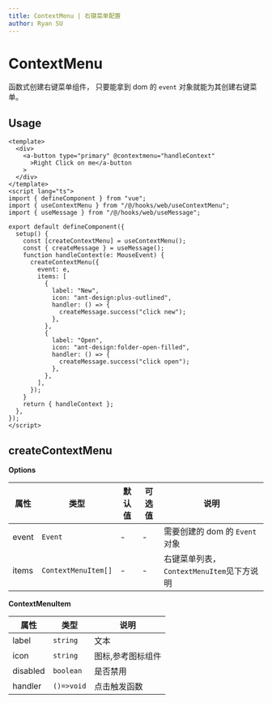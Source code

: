 ```yaml
---
title: ContextMenu | 右键菜单配置
author: Ryan SU
---
```


# ContextMenu

函数式创建右键菜单组件， 只要能拿到 dom 的 `event` 对象就能为其创建右键菜单。

## Usage

```vue
<template>
  <div>
    <a-button type="primary" @contextmenu="handleContext"
      >Right Click on me</a-button
    >
  </div>
</template>
<script lang="ts">
import { defineComponent } from "vue";
import { useContextMenu } from "/@/hooks/web/useContextMenu";
import { useMessage } from "/@/hooks/web/useMessage";

export default defineComponent({
  setup() {
    const [createContextMenu] = useContextMenu();
    const { createMessage } = useMessage();
    function handleContext(e: MouseEvent) {
      createContextMenu({
        event: e,
        items: [
          {
            label: "New",
            icon: "ant-design:plus-outlined",
            handler: () => {
              createMessage.success("click new");
            },
          },
          {
            label: "Open",
            icon: "ant-design:folder-open-filled",
            handler: () => {
              createMessage.success("click open");
            },
          },
        ],
      });
    }
    return { handleContext };
  },
});
</script>
```

## createContextMenu

**Options**

| 属性  | 类型                | 默认值 | 可选值 | 说明                                      |
| ----- | ------------------- | ------ | ------ | ----------------------------------------- |
| event | `Event`             | -      | -      | 需要创建的 dom 的 `Event` 对象            |
| items | `ContextMenuItem[]` | -      | -      | 右键菜单列表，`ContextMenuItem`见下方说明 |

**ContextMenuItem**

| 属性     | 类型       | 说明              |
| -------- | ---------- | ----------------- |
| label    | `string`   | 文本              |
| icon     | `string`   | 图标,参考图标组件 |
| disabled | `boolean`  | 是否禁用          |
| handler  | `()=>void` | 点击触发函数      |
